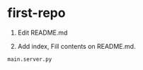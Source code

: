 # first-repo

1. Edit README.md

3. Add index, Fill contents on README.md.

```shell
main.server.py

